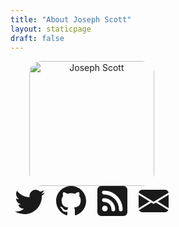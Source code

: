 ```yaml
---
title: "About Joseph Scott"
layout: staticpage
draft: false
---
```


<style>
svg.social {
	padding: 0 7px;
}
.contact-me {
	float: left;
	padding-right: 30px;
	text-align: center;
}
.contact-me img {
	border-radius: 20px;
}
.contact-me a:hover {
	background-color: #fff;
}

@media ( max-width: 850px ) {
	#about-text {
		clear: both;
	}
}
</style>

<div class="contact-me">
	<img title="Joseph Scott" alt="Joseph Scott" src="/images/joseph-scott.jpg" width="200" height="200" />
	<div>
		<a title="twitter.com/josephscott" href="https://twitter.com/josephscott"><svg class="social" xmlns="http://www.w3.org/2000/svg" width="48" height="48" fill="currentColor" class="bi bi-twitter" viewBox="0 0 16 16"><path d="M5.026 15c6.038 0 9.341-5.003 9.341-9.334 0-.14 0-.282-.006-.422A6.685 6.685 0 0 0 16 3.542a6.658 6.658 0 0 1-1.889.518 3.301 3.301 0 0 0 1.447-1.817 6.533 6.533 0 0 1-2.087.793A3.286 3.286 0 0 0 7.875 6.03a9.325 9.325 0 0 1-6.767-3.429 3.289 3.289 0 0 0 1.018 4.382A3.323 3.323 0 0 1 .64 6.575v.045a3.288 3.288 0 0 0 2.632 3.218 3.203 3.203 0 0 1-.865.115 3.23 3.23 0 0 1-.614-.057 3.283 3.283 0 0 0 3.067 2.277A6.588 6.588 0 0 1 .78 13.58a6.32 6.32 0 0 1-.78-.045A9.344 9.344 0 0 0 5.026 15z"/></svg></a>
		<a title="github.com/josephscott" href="https://github.com/josephscott"><svg class="social" xmlns="http://www.w3.org/2000/svg" width="48" height="48" fill="currentColor" class="bi bi-github" viewBox="0 0 16 16"><path d="M8 0C3.58 0 0 3.58 0 8c0 3.54 2.29 6.53 5.47 7.59.4.07.55-.17.55-.38 0-.19-.01-.82-.01-1.49-2.01.37-2.53-.49-2.69-.94-.09-.23-.48-.94-.82-1.13-.28-.15-.68-.52-.01-.53.63-.01 1.08.58 1.23.82.72 1.21 1.87.87 2.33.66.07-.52.28-.87.51-1.07-1.78-.2-3.64-.89-3.64-3.95 0-.87.31-1.59.82-2.15-.08-.2-.36-1.02.08-2.12 0 0 .67-.21 2.2.82.64-.18 1.32-.27 2-.27.68 0 1.36.09 2 .27 1.53-1.04 2.2-.82 2.2-.82.44 1.1.16 1.92.08 2.12.51.56.82 1.27.82 2.15 0 3.07-1.87 3.75-3.65 3.95.29.25.54.73.54 1.48 0 1.07-.01 1.93-.01 2.2 0 .21.15.46.55.38A8.012 8.012 0 0 0 16 8c0-4.42-3.58-8-8-8z"/></svg></a>
		<a title="josephscott.org/index.xml" href="https://josephscott.org/index.xml"><svg class="social" xmlns="http://www.w3.org/2000/svg" width="48" height="48" fill="currentColor" class="bi bi-rss-fill" viewBox="0 0 16 16"><path d="M2 0a2 2 0 0 0-2 2v12a2 2 0 0 0 2 2h12a2 2 0 0 0 2-2V2a2 2 0 0 0-2-2H2zm1.5 2.5c5.523 0 10 4.477 10 10a1 1 0 1 1-2 0 8 8 0 0 0-8-8 1 1 0 0 1 0-2zm0 4a6 6 0 0 1 6 6 1 1 0 1 1-2 0 4 4 0 0 0-4-4 1 1 0 0 1 0-2zm.5 7a1.5 1.5 0 1 1 0-3 1.5 1.5 0 0 1 0 3z"/></svg></a>
		<a title="joseph@josephscott.org" href="mailto:joseph@josephscott.org"><svg class="social" xmlns="http://www.w3.org/2000/svg" width="48" height="48" fill="currentColor" class="bi bi-envelope-fill" viewBox="0 0 16 16"><path d="M.05 3.555A2 2 0 0 1 2 2h12a2 2 0 0 1 1.95 1.555L8 8.414.05 3.555zM0 4.697v7.104l5.803-3.558L0 4.697zM6.761 8.83l-6.57 4.027A2 2 0 0 0 2 14h12a2 2 0 0 0 1.808-1.144l-6.57-4.027L8 9.586l-1.239-.757zm3.436-.586L16 11.801V4.697l-5.803 3.546z"/></svg></a>
	</div>
</div>

<div id="about-text">

</div>
